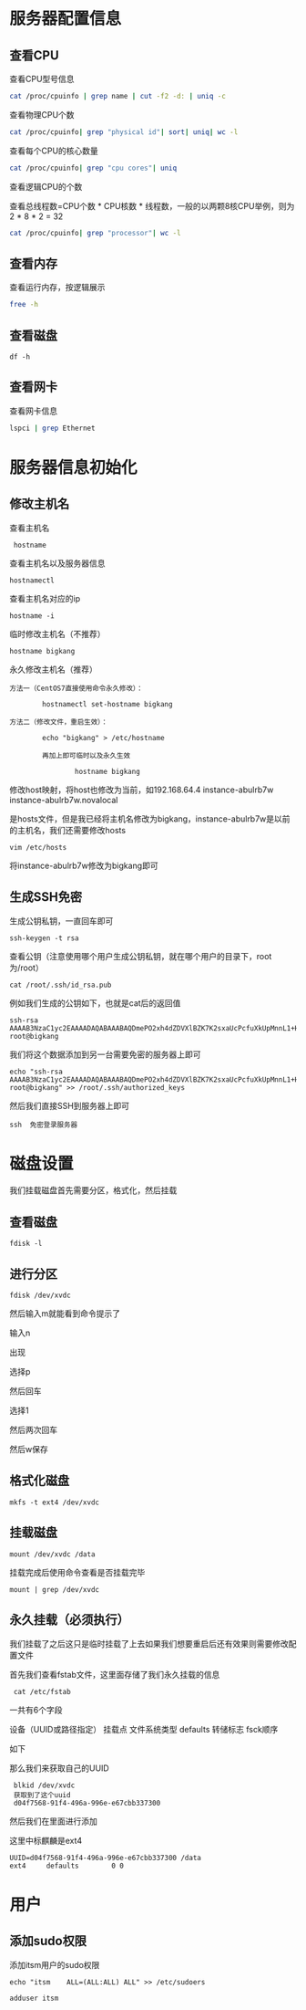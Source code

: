 # 服务器配置信息

## 查看CPU

查看CPU型号信息

```sh
cat /proc/cpuinfo | grep name | cut -f2 -d: | uniq -c
```

查看物理CPU个数

```sh
cat /proc/cpuinfo| grep "physical id"| sort| uniq| wc -l
```

查看每个CPU的核心数量

```sh
cat /proc/cpuinfo| grep "cpu cores"| uniq
```

查看逻辑CPU的个数

查看总线程数=CPU个数 * CPU核数 * 线程数，一般的以两颗8核CPU举例，则为2 * 8 * 2 = 32

```sh
cat /proc/cpuinfo| grep "processor"| wc -l
```

## 查看内存

查看运行内存，按逻辑展示

```sh
free -h
```

## 查看磁盘

```
df -h
```

## 查看网卡

查看网卡信息

```sh
lspci | grep Ethernet
```

# 服务器信息初始化

## 修改主机名

查看主机名

```
 hostname
```

查看主机名以及服务器信息

```
hostnamectl
```

查看主机名对应的ip

```
hostname -i
```

临时修改主机名（不推荐）

```
hostname bigkang
```

永久修改主机名（推荐）

```
方法一（CentOS7直接使用命令永久修改）：

		hostnamectl set-hostname bigkang
		
方法二（修改文件，重启生效）：

		echo "bigkang" > /etc/hostname
		
		再加上即可临时以及永久生效
		
				hostname bigkang
```

修改host映射，将host也修改为当前，如192.168.64.4 instance-abulrb7w instance-abulrb7w.novalocal

是hosts文件，但是我已经将主机名修改为bigkang，instance-abulrb7w是以前的主机名，我们还需要修改hosts

```
vim /etc/hosts
```

将instance-abulrb7w修改为bigkang即可

## 生成SSH免密

生成公钥私钥，一直回车即可

```
ssh-keygen -t rsa
```

查看公钥（注意使用哪个用户生成公钥私钥，就在哪个用户的目录下，root为/root）

```
cat /root/.ssh/id_rsa.pub
```

例如我们生成的公钥如下，也就是cat后的返回值

```
ssh-rsa AAAAB3NzaC1yc2EAAAADAQABAAABAQDmePO2xh4dZDVXlBZK7K2sxaUcPcfuXkUpMnnL1+HlWNGlX4J3wJlZ+jSXHrj5yqG2w8yXjvgShEeOjQCzd68bkGqrY7hD52/tVTbiEJ2hXeqZTE+1dH0DPUh3nC2Ssjwym0FtfSFsnib4Z5QiA1iLaINMadcFPqTk7OXGgDj17KXgeMOglOPCT++tQSrMP9eNtrW44PQ3AodaQntPuV2nq/VvIxi4wRQWIfceHbHuEg53aOZezf0w9uE8sVQEmb3Pf/CTjWLMxbtCiic6ItZqAyhYcuH3RmnMOiIE+zYsDYT3WQsPF/LQV7y2sZvvY9fRTlg/8FBqSTBN6w3qL6E3 root@bigkang
```

我们将这个数据添加到另一台需要免密的服务器上即可

```
echo "ssh-rsa AAAAB3NzaC1yc2EAAAADAQABAAABAQDmePO2xh4dZDVXlBZK7K2sxaUcPcfuXkUpMnnL1+HlWNGlX4J3wJlZ+jSXHrj5yqG2w8yXjvgShEeOjQCzd68bkGqrY7hD52/tVTbiEJ2hXeqZTE+1dH0DPUh3nC2Ssjwym0FtfSFsnib4Z5QiA1iLaINMadcFPqTk7OXGgDj17KXgeMOglOPCT++tQSrMP9eNtrW44PQ3AodaQntPuV2nq/VvIxi4wRQWIfceHbHuEg53aOZezf0w9uE8sVQEmb3Pf/CTjWLMxbtCiic6ItZqAyhYcuH3RmnMOiIE+zYsDYT3WQsPF/LQV7y2sZvvY9fRTlg/8FBqSTBN6w3qL6E3 root@bigkang" >> /root/.ssh/authorized_keys
```

然后我们直接SSH到服务器上即可

```
ssh  免密登录服务器
```

# 磁盘设置

我们挂载磁盘首先需要分区，格式化，然后挂载

## 查看磁盘

```
fdisk -l
```

## 进行分区

```
fdisk /dev/xvdc
```

然后输入m就能看到命令提示了

输入n

出现

选择p

然后回车

选择1

然后两次回车

然后w保存



## 格式化磁盘

```
mkfs -t ext4 /dev/xvdc
```

## 挂载磁盘

```
mount /dev/xvdc /data
```

挂载完成后使用命令查看是否挂载完毕

```
mount | grep /dev/xvdc 
```

## 永久挂载（必须执行）

我们挂载了之后这只是临时挂载了上去如果我们想要重启后还有效果则需要修改配置文件	

首先我们查看fstab文件，这里面存储了我们永久挂载的信息

```
 cat /etc/fstab
```

一共有6个字段

设备（UUID或路径指定）  挂载点  文件系统类型   defaults  转储标志  fsck顺序  

如下

那么我们来获取自己的UUID

```
 blkid /dev/xvdc
 获取到了这个uuid
 d04f7568-91f4-496a-996e-e67cbb337300
```

然后我们在里面进行添加

这里中标麒麟是ext4

```
UUID=d04f7568-91f4-496a-996e-e67cbb337300 /data                       ext4     defaults        0 0
```



# 用户



## 添加sudo权限

添加itsm用户的sudo权限

```
echo "itsm    ALL=(ALL:ALL) ALL" >> /etc/sudoers

adduser itsm
```

